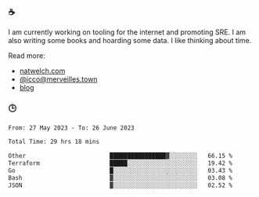 ### ☕

I am currently working on tooling for the internet and promoting SRE. I am also writing some books and hoarding some data. I like thinking about time. 

Read more:

 - [natwelch.com](https://natwelch.com)
 - [@icco@merveilles.town](https://merveilles.town/@icco)
 - [blog](https://writing.natwelch.com)

### 🕒

<!--START_SECTION:waka-->

```txt
From: 27 May 2023 - To: 26 June 2023

Total Time: 29 hrs 18 mins

Other                        ████████████████▓░░░░░░░░   66.15 %
Terraform                    █████░░░░░░░░░░░░░░░░░░░░   19.42 %
Go                           █░░░░░░░░░░░░░░░░░░░░░░░░   03.43 %
Bash                         ▓░░░░░░░░░░░░░░░░░░░░░░░░   03.08 %
JSON                         ▓░░░░░░░░░░░░░░░░░░░░░░░░   02.52 %
```

<!--END_SECTION:waka-->
